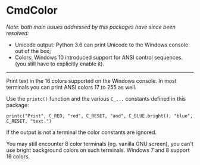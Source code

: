 # CmdColor

*Note: both main issues addressed by this packages have since been resolved:*

 - Unicode output: Python 3.6 can print Unicode to the Windows console out of the box;
 - Colors: Windows 10 introduced support for ANSI control sequences. (you still have to
   explicitly enable it).

------

Print text in the 16 colors supported on the Windows console. In most terminals you can print
ANSI colors 17 to 255 as well.

Use the `printc()` function and the various `C_...` constants defined in this package:

```
printc("Print", C_RED, "red", C_RESET, "and", C_BLUE.bright(), "blue", C_RESET, "text.")
```

If the output is not a terminal the color constants are ignored.

You may still encounter 8 color terminals (eg. vanilla GNU screen), you can't use
bright background colors on such terminals. Windows 7 and 8 support 16 colors.
